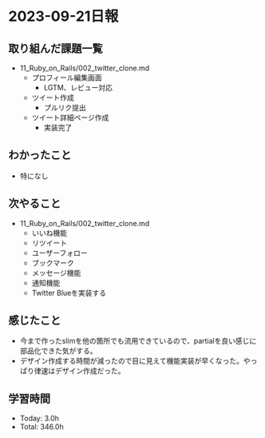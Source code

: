 # 2023-09-21日報

## 取り組んだ課題一覧
* 11_Ruby_on_Rails/002_twitter_clone.md
  * プロフィール編集画面
    * LGTM、レビュー対応
  * ツイート作成
    * プルリク提出
  * ツイート詳細ページ作成
    * 実装完了

## わかったこと
* 特になし

## 次やること
* 11_Ruby_on_Rails/002_twitter_clone.md
  * いいね機能
  * リツイート
  * ユーザーフォロー
  * ブックマーク
  * メッセージ機能
  * 通知機能
  * Twitter Blueを実装する

## 感じたこと
* 今まで作ったslimを他の箇所でも流用できているので、partialを良い感じに部品化できた気がする。
* デザイン作成する時間が減ったので目に見えて機能実装が早くなった。やっぱり律速はデザイン作成だった。

## 学習時間
* Today: 3.0h
* Total: 346.0h
